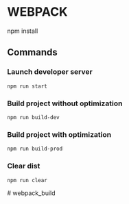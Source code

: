 # WEBPACK
npm install

## Commands

### Launch developer server
```shell
npm run start
```

### Build project without optimization
```shell
npm run build-dev
```

### Build project with optimization
```shell
npm run build-prod
```

### Clear dist
```shell
npm run clear
```
#   w e b p a c k _ b u i l d  
 